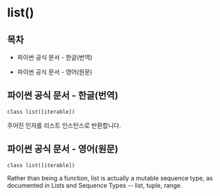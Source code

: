# list()

## 목차

* 파이썬 공식 문서 - 한글(번역)
    
* 파이썬 공식 문서 - 영어(원문)

## 파이썬 공식 문서 - 한글(번역)

`class list([iterable])`

주어진 인자를 리스트 인스턴스로 반환합니다.

## 파이썬 공식 문서 - 영어(원문)

`class list([iterable])`

Rather than being a function, list is actually a mutable sequence type, as documented in Lists and Sequence Types -- list, tuple, range.
